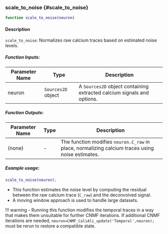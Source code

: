 ### scale_to_noise {#scale_to_noise}

```matlab
function scale_to_noise(neuron)
```

#### Description
`scale_to_noise`: Normalizes raw calcium traces based on estimated noise levels.

##### Function Inputs:
| Parameter Name | Type   | Description              |
|----------------|--------|--------------------------|
| neuron         | `Sources2D` object | A `Sources2D` object containing extracted calcium signals and options.|

##### Function Outputs:
| Parameter Name | Type    | Description                            |
|----------------|---------|----------------------------------------|
| (none)         | -       | The function modifies `neuron.C_raw` in place, normalizing calcium traces using noise estimates.|

##### Example usage:
```matlab
scale_to_noise(neuron);
```

 - This function estimates the noise level by computing the residual between the raw calcium trace (`C_raw`) and the deconvolved signal.
 - A moving window approach is used to handle large datasets.

!!! warning
    - Running this function modifies the temporal traces in a way that makes them unsuitable for further CNMF iterations. If additional CNMF iterations are needed, `neuron=CNMF_CaliAli_update('Temporal',neuron);` must be rerun to restore a compatible state.
    